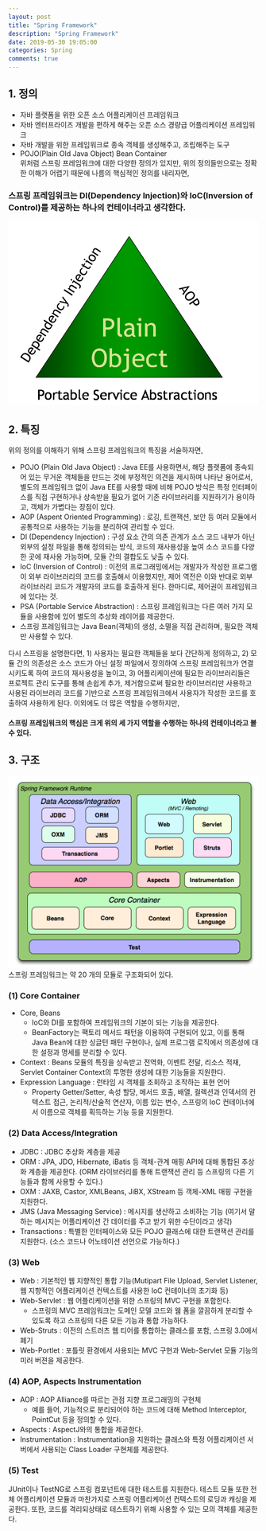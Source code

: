```yaml
---
layout: post
title: "Spring Framework"
description: "Spring Framework"
date: 2019-05-30 19:05:00
categories: Spring
comments: true
---
```


## 1. 정의
- 자바 플랫폼을 위한 오픈 소스 어플리케이션 프레임워크
- 자바 엔터프라이즈 개발을 편하게 해주는 오픈 소스 경량급 어플리케이션 프레임워크
- 자바 개발을 위한 프레임워크로 종속 객체를 생성해주고, 조립해주는 도구
- POJO(Plain Old Java Object) Bean Container  
위처럼 스프링 프레임워크에 대한 다양한 정의가 있지만, 위의 정의들만으로는 정확한 이해가 어렵기 때문에 나름의 핵심적인 정의를 내리자면,  
### 스프링 프레임워크는 DI(Dependency Injection)와 IoC(Inversion of Control)를 제공하는 하나의 컨테이너라고 생각한다.  
![Spring Triangle](../../assets/Spring/1.PNG)

## 2. 특징
위의 정의를 이해하기 위해 스프링 프레임워크의 특징을 서술하자면,
- POJO (Plain Old Java Object) : Java EE를 사용하면서, 해당 플랫폼에 종속되어 있는 무거운 객체들을 만드는 것에 부정적인 의견을 제시하며 나타난 용어로서, 별도의 프레임워크 없이 Java EE를 사용할 때에 비해 POJO 방식은 특정 인터페이스를 직접 구현하거나 상속받을 필요가 없어 기존 라이브러리를 지원하기가 용이하고, 객체가 가볍다는 장점이 있다.
- AOP (Aspent Oriented Programming) : 로깅, 트랜잭션, 보안 등 여러 모듈에서 공통적으로 사용하는 기능을 분리하여 관리할 수 있다.
- DI (Dependency Injection) : 구성 요소 간의 의존 관계가 소스 코드 내부가 아닌 외부의 설정 파일을 통해 정의되는 방식, 코드의 재사용성을 높여 소스 코드를 다양한 곳에 재사용 가능하며, 모듈 간의 결합도도 낮출 수 있다.
- IoC (Inversion of Control) : 이전의 프로그래밍에서는 개발자가 작성한 프로그램이 외부 라이브러리의 코드를 호출해서 이용했지만, 제어 역전은 이와 반대로 외부 라이브러리 코드가 개발자의 코드를 호출하게 된다. 한마디로, 제어권이 프레임워크에 있다는 것.
- PSA (Portable Service Abstraction) : 스프링 프레임워크는 다른 여러 가지 모듈을 사용함에 있어 별도의 추상화 레이어를 제공한다.
- 스프링 프레임워크는 Java Bean(객체)의 생성, 소멸을 직접 관리하며, 필요한 객체만 사용할 수 있다.

다시 스프링을 설명한다면, 1) 사용자는 필요한 객체들을 보다 간단하게 정의하고, 2) 모듈 간의 의존성은 소스 코드가 아닌 설정 파일에서 정의하여 스프링 프레임워크가 연결시키도록 하여 코드의 재사용성을 높이고, 3) 어플리케이션에 필요한 라이브러리들은 프로젝트 관리 도구를 통해 손쉽게 추가, 제거함으로써 필요한 라이브러리만 사용하고 사용된 라이브러리 코드를 기반으로 스프링 프레임워크에서 사용자가 작성한 코드를 호출하여 사용하게 된다. 이외에도 더 많은 역할을 수행하지만,  
#### 스프링 프레임워크의 핵심은 크게 위의 세 가지 역할을 수행하는 하나의 컨테이너라고 볼 수 있다.

## 3. 구조
![Structure of Spring Framework](../../assets/Spring/2.PNG)
스프링 프레임워크는 약 20 개의 모듈로 구조화되어 있다.

### (1) Core Container
- Core, Beans
  - IoC와 DI를 포함하여 프레임워크의 기본이 되는 기능을 제공한다.
  - BeanFactory는 팩토리 메서드 패턴을 이용하여 구현되어 있고, 이를 통해 Java Bean에 대한 싱글턴 패턴 구현이나, 실제 프로그램 로직에서 의존성에 대한 설정과 명세를 분리할 수 있다.
- Context : Beans 모듈의 특징을 상속받고 전역화, 이벤트 전달, 리소스 적재, Servlet Container Context의 투명한 생성에 대한 기능들을 지원한다.
- Expression Language : 런타임 시 객체를 조회하고 조작하는 표현 언어
  - Property Getter/Setter, 속성 할당, 메서드 호출, 배열, 컬렉션과 인덱서의 컨텍스트 접근, 논리적/산술적 연산자, 이름 있는 변수, 스프링의 IoC 컨테이너에서 이름으로 객체를 획득하는 기능 등을 지원한다.

### (2) Data Access/Integration
- JDBC : JDBC 추상화 계층을 제공
- ORM : JPA, JDO, Hibernate, iBatis 등 객체-관계 매핑 API에 대해 통합된 추상화 계층을 제공한다. (ORM 라이브러리를 통해 트랜잭션 관리 등 스프링의 다른 기능들과 함께 사용할 수 있다.)
- OXM : JAXB, Castor, XMLBeans, JiBX, XStream 등 객체-XML 매핑 구현을 지원한다.
- JMS (Java Messaging Service) : 메시지를 생산하고 소비하는 기능 (여기서 말하는 메시지는 어플리케이션 간 데이터를 주고 받기 위한 수단이라고 생각)
- Transactions : 특별한 인터페이스와 모든 POJO 클래스에 대한 트랜잭션 관리를 지원한다. (소스 코드나 어노테이션 선언으로 가능하다.)

### (3) Web
- Web : 기본적인 웹 지향적인 통합 기능(Mutipart File Upload, Servlet Listener, 웹 지향적인 어플리케이션 컨텍스트를 사용한 IoC 컨테이너의 초기화 등)
- Web-Servlet : 웹 어플리케이션을 위한 스프링의 MVC 구현을 포함한다.
  - 스프링의 MVC 프레임워크는 도메인 모델 코드와 웸 폼을 깔끔하게 분리할 수 있도록 하고 스프링의 다른 모든 기능과 통합 가능하다.
- Web-Struts : 이전의 스트러츠 웹 티어를 통합하는 클래스를 포함, 스프링 3.0에서 폐기
- Web-Portlet : 포틀릿 환경에서 사용되는 MVC 구현과 Web-Servlet 모듈 기능의 미러 버젼을 제공한다.

### (4) AOP, Aspects Instrumentation
- AOP : AOP Alliance를 따르는 관점 지향 프로그래밍의 구현체
  - 예를 들어, 기능적으로 분리되어야 하는 코드에 대해 Method Interceptor, PointCut 등을 정의할 수 있다.
- Aspects : AspectJ와의 통합을 제공한다.
- Instrumentation : Instrumentation을 지원하는 클래스와 특정 어플리케이션 서버에서 사용되는 Class Loader 구현체를 제공한다.

### (5) Test
JUnit이나 TestNG로 스프링 컴포넌트에 대한 테스트를 지원한다. 테스트 모듈 또한 전체 어플리케이션 모듈과 마찬가지로 스프링 어플리케이션 컨텍스트의 로딩과 캐싱을 제공한다. 또한, 코드를 격리되상태로 테스트하기 위해 사용할 수 있는 모의 객체를 제공한다.
